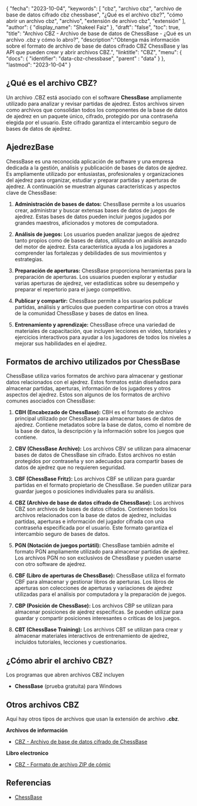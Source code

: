 {
"fecha": "2023-10-04",
  "keywords": [
"cbz",
"archivo cbz",
"archivo de base de datos cifrado cbz chessbase",
"¿Qué es el archivo cbz?",
"cómo abrir un archivo cbz",
"archivo",
"extensión de archivo cbz",
"extensión"
],
  "author": {
"display_name": "Shakeel Faiz"
},
"draft": "false",
"toc": true,
"title": "Archivo CBZ - Archivo de base de datos de ChessBase - ¿Qué es un archivo .cbz y cómo lo abro?",
  "description":"Obtenga más información sobre el formato de archivo de base de datos cifrado CBZ ChessBase y las API que pueden crear y abrir archivos CBZ.",
"linktitle": "CBZ",
  "menu": {
    "docs": {
      "identifier": "data-cbz-chessbase",
"parent" : "data"
}
},
"lastmod": "2023-10-04"
}

## ¿Qué es el archivo CBZ?

Un archivo .CBZ está asociado con el software **ChessBase** ampliamente utilizado para analizar y revisar partidas de ajedrez. Estos archivos sirven como archivos que consolidan todos los componentes de la base de datos de ajedrez en un paquete único, cifrado, protegido por una contraseña elegida por el usuario. Este cifrado garantiza el intercambio seguro de bases de datos de ajedrez.

## AjedrezBase

ChessBase es una reconocida aplicación de software y una empresa dedicada a la gestión, análisis y publicación de bases de datos de ajedrez. Es ampliamente utilizado por entusiastas, profesionales y organizaciones del ajedrez para organizar, estudiar y preparar partidas y aperturas de ajedrez. A continuación se muestran algunas características y aspectos clave de ChessBase:

1. **Administración de bases de datos:** ChessBase permite a los usuarios crear, administrar y buscar extensas bases de datos de juegos de ajedrez. Estas bases de datos pueden incluir juegos jugados por grandes maestros, aficionados y motores de computadora.
    












2. **Análisis de juegos:** Los usuarios pueden analizar juegos de ajedrez tanto propios como de bases de datos, utilizando un análisis avanzado del motor de ajedrez. Esta característica ayuda a los jugadores a comprender las fortalezas y debilidades de sus movimientos y estrategias.
    












3. **Preparación de aperturas:** ChessBase proporciona herramientas para la preparación de aperturas. Los usuarios pueden explorar y estudiar varias aperturas de ajedrez, ver estadísticas sobre su desempeño y preparar el repertorio para el juego competitivo.
    












4. **Publicar y compartir:** ChessBase permite a los usuarios publicar partidas, análisis y artículos que pueden compartirse con otros a través de la comunidad ChessBase y bases de datos en línea.
    












5. **Entrenamiento y aprendizaje:** ChessBase ofrece una variedad de materiales de capacitación, que incluyen lecciones en video, tutoriales y ejercicios interactivos para ayudar a los jugadores de todos los niveles a mejorar sus habilidades en el ajedrez.

## Formatos de archivo utilizados por ChessBase

ChessBase utiliza varios formatos de archivo para almacenar y gestionar datos relacionados con el ajedrez. Estos formatos están diseñados para almacenar partidas, aperturas, información de los jugadores y otros aspectos del ajedrez. Estos son algunos de los formatos de archivo comunes asociados con ChessBase:

1. **CBH (Encabezado de ChessBase):** CBH es el formato de archivo principal utilizado por ChessBase para almacenar bases de datos de ajedrez. Contiene metadatos sobre la base de datos, como el nombre de la base de datos, la descripción y la información sobre los juegos que contiene.
    












2. **CBV (ChessBase Archive):** Los archivos CBV se utilizan para almacenar bases de datos de ChessBase sin cifrado. Estos archivos no están protegidos por contraseña y son adecuados para compartir bases de datos de ajedrez que no requieren seguridad.
    












3. **CBF (ChessBase Fritz):** Los archivos CBF se utilizan para guardar partidas en el formato propietario de ChessBase. Se pueden utilizar para guardar juegos o posiciones individuales para su análisis.
    












4. **CBZ (Archivo de base de datos cifrado de ChessBase):** Los archivos CBZ son archivos de bases de datos cifrados. Contienen todos los archivos relacionados con la base de datos de ajedrez, incluidas partidas, aperturas e información del jugador cifrada con una contraseña especificada por el usuario. Este formato garantiza el intercambio seguro de bases de datos.
    












5. **PGN (Notación de juegos portátil):** ChessBase también admite el formato PGN ampliamente utilizado para almacenar partidas de ajedrez. Los archivos PGN no son exclusivos de ChessBase y pueden usarse con otro software de ajedrez.
    












6. **CBF (Libro de aperturas de ChessBase):** ChessBase utiliza el formato CBF para almacenar y gestionar libros de aperturas. Los libros de aperturas son colecciones de aperturas y variaciones de ajedrez utilizadas para el análisis por computadora y la preparación de juegos.
    












7. **CBP (Posición de ChessBase):** Los archivos CBP se utilizan para almacenar posiciones de ajedrez específicas. Se pueden utilizar para guardar y compartir posiciones interesantes o críticas de los juegos.
    












8. **CBT (ChessBase Training):** Los archivos CBT se utilizan para crear y almacenar materiales interactivos de entrenamiento de ajedrez, incluidos tutoriales, lecciones y cuestionarios.
    












## ¿Cómo abrir el archivo CBZ?

Los programas que abren archivos CBZ incluyen

- **ChessBase** (prueba gratuita) para Windows

## Otros archivos CBZ

Aquí hay otros tipos de archivos que usan la extensión de archivo **.cbz**.

**Archivos de información**
- [CBZ - Archivo de base de datos cifrado de ChessBase](/es/data/cbz-chessbase/)

**Libro electronico**
- [CBZ - Formato de archivo ZIP de cómic](/es/ebook/cbz/)

## Referencias
* [ChessBase](https://en.wikipedia.org/wiki/ChessBase)

